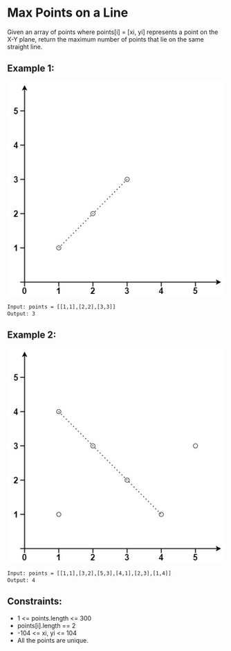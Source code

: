 # Max Points on a Line

Given an array of points where points[i] = [xi, yi] represents a point on the X-Y plane, return the maximum number of points that lie on the same straight line.

## Example 1:

!["Example 1"](./images/ex1.jpg)

```
Input: points = [[1,1],[2,2],[3,3]]
Output: 3
```

## Example 2:

!["Example 2"](./images/ex2.jpg)

```
Input: points = [[1,1],[3,2],[5,3],[4,1],[2,3],[1,4]]
Output: 4
```

## Constraints:

- 1 <= points.length <= 300
- points[i].length == 2
- -104 <= xi, yi <= 104
- All the points are unique.
